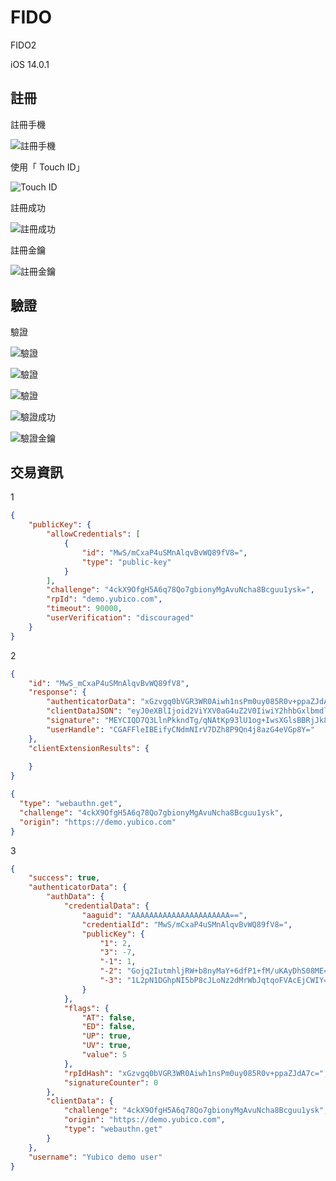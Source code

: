 # FIDO

FIDO2

iOS 14.0.1

## 註冊

註冊手機

 ![註冊手機](iOS/Safari/IMG_9563_800_600.PNG)

使用「 Touch ID」

 ![Touch ID](iOS/Safari/IMG_9574_800_600.PNG)

註冊成功

 ![註冊成功](iOS/Safari/IMG_9569_800_600.PNG)

註冊金鑰

 ![註冊金鑰](iOS/Safari/IMG_9579_800_600.PNG)

## 驗證

 驗證

 ![驗證](iOS/Safari/IMG_9575_800_600.PNG)

 ![驗證](iOS/Safari/IMG_9564_800_600.PNG)

 ![驗證](iOS/Safari/IMG_9580_800_600.PNG)

 ![驗證成功](iOS/Safari/IMG_9565_800_600.PNG)

 ![驗證金鑰](iOS/Safari/IMG_9571_800_600.PNG)

## 交易資訊

1

```json
{
    "publicKey": {
        "allowCredentials": [
            {
                "id": "MwS/mCxaP4uSMnAlqvBvWQ89fV8=",
                "type": "public-key"
            }
        ],
        "challenge": "4ckX9OfgH5A6q78Qo7gbionyMgAvuNcha8Bcguu1ysk=",
        "rpId": "demo.yubico.com",
        "timeout": 90000,
        "userVerification": "discouraged"
    }
}
```

2

```json
{
    "id": "MwS_mCxaP4uSMnAlqvBvWQ89fV8",
    "response": {
        "authenticatorData": "xGzvgq0bVGR3WR0Aiwh1nsPm0uy085R0v+ppaZJdA7cFAAAAAA==",
        "clientDataJSON": "eyJ0eXBlIjoid2ViYXV0aG4uZ2V0IiwiY2hhbGxlbmdlIjoiNGNrWDlPZmdINUE2cTc4UW83Z2Jpb255TWdBdnVOY2hhOEJjZ3V1MXlzayIsIm9yaWdpbiI6Imh0dHBzOi8vZGVtby55dWJpY28uY29tIn0=",
        "signature": "MEYCIQD7Q3LlnPkkndTg/qNAtKp93lU1og+IwsXGlsBBRjJk8QIhALXWgunZ5K/9osGwQB2s5buY6dMqpJJ4oJ/HJwU13ACT",
        "userHandle": "CGAFFleIBEifyCNdmNIrV7DZh8P9Qn4j8azG4eVGp8Y="
    },
    "clientExtensionResults": {
        
    }
}
```

```json
{
  "type": "webauthn.get",
  "challenge": "4ckX9OfgH5A6q78Qo7gbionyMgAvuNcha8Bcguu1ysk",
  "origin": "https://demo.yubico.com"
}
```

3

```json
{
    "success": true,
    "authenticatorData": {
        "authData": {
            "credentialData": {
                "aaguid": "AAAAAAAAAAAAAAAAAAAAAA==",
                "credentialId": "MwS/mCxaP4uSMnAlqvBvWQ89fV8=",
                "publicKey": {
                    "1": 2,
                    "3": -7,
                    "-1": 1,
                    "-2": "Gojq2IutmhljRW+b8nyMaY+6dfP1+fM/uKAyDhS08ME=",
                    "-3": "1L2pN1DGhpNI5bP8cJLoNz2dMrWbJqtqoFVAcEjCWIY="
                }
            },
            "flags": {
                "AT": false,
                "ED": false,
                "UP": true,
                "UV": true,
                "value": 5
            },
            "rpIdHash": "xGzvgq0bVGR3WR0Aiwh1nsPm0uy085R0v+ppaZJdA7c=",
            "signatureCounter": 0
        },
        "clientData": {
            "challenge": "4ckX9OfgH5A6q78Qo7gbionyMgAvuNcha8Bcguu1ysk",
            "origin": "https://demo.yubico.com",
            "type": "webauthn.get"
        }
    },
    "username": "Yubico demo user"
}
```

